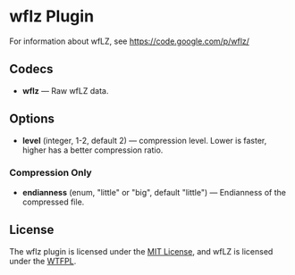 # wflz Plugin #

For information about wfLZ, see https://code.google.com/p/wflz/

## Codecs ##

- **wflz** — Raw wfLZ data.

## Options ##

- **level** (integer, 1-2, default 2) — compression level.  Lower is
  faster, higher has a better compression ratio.

### Compression Only ###

- **endianness** (enum, "little" or "big", default "little") —
  Endianness of the compressed file.

## License ##

The wflz plugin is licensed under the [MIT
License](http://opensource.org/licenses/MIT), and wfLZ is licensed
under the [WTFPL](http://www.wtfpl.net/).
